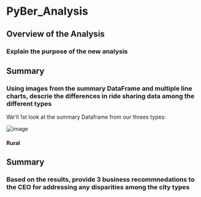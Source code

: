# PyBer_Analysis
## Overview of the Analysis
### Explain the purpose of the new analysis
## Summary
### Using images from the summary DataFrame and multiple line charts, descrie the differences in ride sharing data among the different types
We'll 1st look at the summary Dataframe from our threes types:

![image](https://user-images.githubusercontent.com/94253815/147363389-c7029d15-549b-4dd7-ae7b-c70029af9976.png)
#### Rural

## Summary
### Based on the results, provide 3 business recommnedations to the CEO for addressing any disparities among the city types
